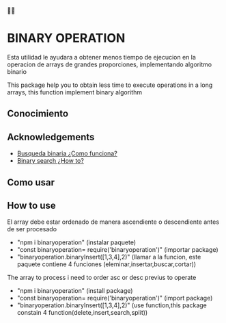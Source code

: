 :merman:

# BINARY OPERATION 
Esta utilidad le ayudara a obtener menos tiempo de ejecucion en la operacion de arrays de grandes proporciones, implementando algoritmo binario

This package help you to obtain less time to execute operations in a long arrays, this function implement binary algorithm

## Conocimiento 
## Acknowledgements

 - [Busqueda binaria ¿Como funciona? ](https://es.wikipedia.org/wiki/B%C3%BAsqueda_binaria)
 - [Binary search ¿How to? ](https://en.wikipedia.org/wiki/Binary_search_algorithm)

 
## Como usar  
## How to use

El array debe estar ordenado de manera ascendiente o descendiente antes de ser procesado

- "npm i binaryoperation" (instalar paquete)
- "const binaryoperation= require('binaryoperation')" (importar package)
- "binaryoperation.binaryInsert([1,3,4],2)" (llamar a la funcion, este paquete contiene 4 funciones (eleminar,insertar,buscar,cortar))

The array to process i need to order asc or desc previus to operate

- "npm i binaryoperation" (install package)
- "const binaryoperation= require('binaryoperation')" (import package)
- "binaryoperation.binaryInsert([1,3,4],2)" (use function,this package constain 4 function(delete,insert,search,split))



